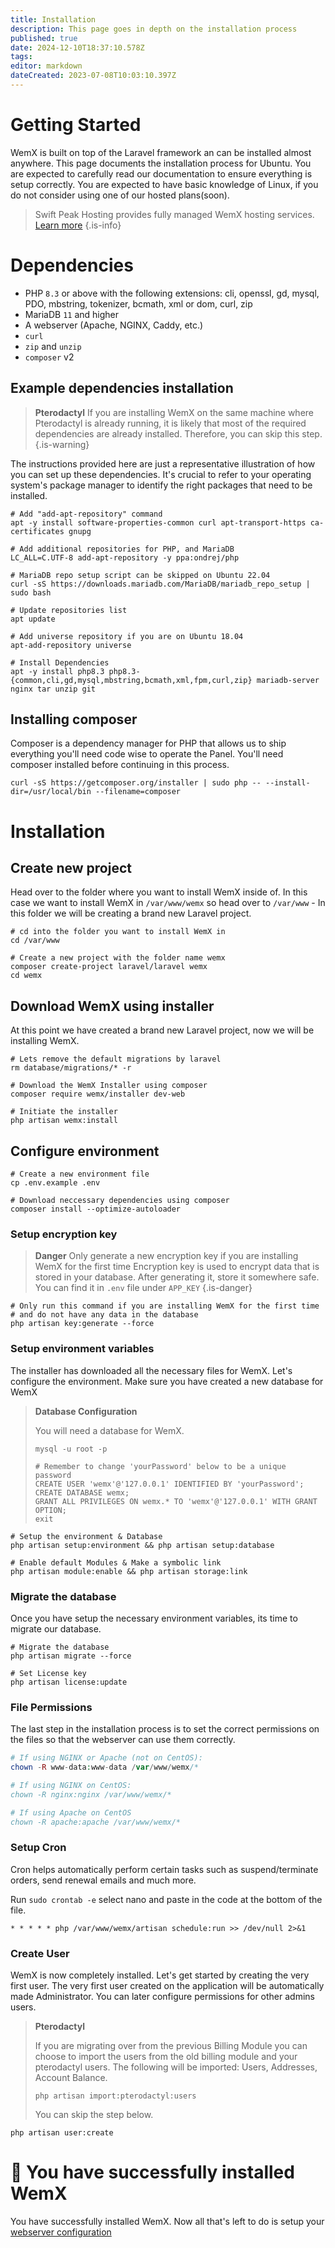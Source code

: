 ```yaml
---
title: Installation
description: This page goes in depth on the installation process
published: true
date: 2024-12-10T18:37:10.578Z
tags: 
editor: markdown
dateCreated: 2023-07-08T10:03:10.397Z
---
```


# Getting Started

WemX is built on top of the Laravel framework an can be installed almost anywhere. This page documents the installation process for Ubuntu. You are expected to carefully read our documentation to ensure everything is setup correctly. You are expected to have basic knowledge of Linux, if you do not consider using one of our hosted plans(soon).

> Swift Peak Hosting provides fully managed WemX hosting services. [Learn more](https://wemx.swiftpeakhosting.com/WeMXVPSPlans)
{.is-info}



# Dependencies

- PHP `8.3` or above with the following extensions: cli, openssl, gd, mysql, PDO, mbstring, tokenizer, bcmath, xml or dom, curl, zip
- MariaDB `11` and higher
- A webserver (Apache, NGINX, Caddy, etc.)
- `curl`
- `zip` and `unzip`
- `composer` v2

## Example dependencies installation

> **Pterodactyl**
> If you are installing WemX on the same machine where Pterodactyl is already running, it is likely that most of the required dependencies are already installed. Therefore, you can skip this step.
{.is-warning}

The instructions provided here are just a representative illustration of how you can set up these dependencies. It's crucial to refer to your operating system's package manager to identify the right packages that need to be installed.

```shell
# Add "add-apt-repository" command
apt -y install software-properties-common curl apt-transport-https ca-certificates gnupg

# Add additional repositories for PHP, and MariaDB
LC_ALL=C.UTF-8 add-apt-repository -y ppa:ondrej/php

# MariaDB repo setup script can be skipped on Ubuntu 22.04
curl -sS https://downloads.mariadb.com/MariaDB/mariadb_repo_setup | sudo bash

# Update repositories list
apt update

# Add universe repository if you are on Ubuntu 18.04
apt-add-repository universe

# Install Dependencies
apt -y install php8.3 php8.3-{common,cli,gd,mysql,mbstring,bcmath,xml,fpm,curl,zip} mariadb-server nginx tar unzip git
```

## Installing composer

Composer is a dependency manager for PHP that allows us to ship everything you'll need code wise to operate the Panel. You'll need composer installed before continuing in this process.

```shell
curl -sS https://getcomposer.org/installer | sudo php -- --install-dir=/usr/local/bin --filename=composer
```

# Installation

## Create new project
Head over to the folder where you want to install WemX inside of. In this case we want to install WemX in `/var/www/wemx` so head over to `/var/www` - In this folder we will be creating a brand new Laravel project.

```shell
# cd into the folder you want to install WemX in
cd /var/www

# Create a new project with the folder name wemx
composer create-project laravel/laravel wemx
cd wemx
```

## Download WemX using installer
At this point we have created a brand new Laravel project, now we will be installing WemX.
```shell
# Lets remove the default migrations by laravel
rm database/migrations/* -r

# Download the WemX Installer using composer
composer require wemx/installer dev-web

# Initiate the installer
php artisan wemx:install
```

## Configure environment
```shell
# Create a new environment file
cp .env.example .env

# Download neccessary dependencies using composer
composer install --optimize-autoloader
```

### Setup encryption key
> **Danger**
> Only generate a new encryption key if you are installing WemX for the first time
> Encryption key is used to encrypt data that is stored in your database. After generating it, store it somewhere safe. You can find it in `.env` file under `APP_KEY`
{.is-danger}

```shell
# Only run this command if you are installing WemX for the first time
# and do not have any data in the database
php artisan key:generate --force
```

### Setup environment variables
The installer has downloaded all the necessary files for WemX. Let's configure the environment.
Make sure you have created a new database for WemX

> **Database Configuration**
>
> You will need a database for WemX. 
> ```shell
> mysql -u root -p
> 
> # Remember to change 'yourPassword' below to be a unique password
> CREATE USER 'wemx'@'127.0.0.1' IDENTIFIED BY 'yourPassword';
> CREATE DATABASE wemx;
> GRANT ALL PRIVILEGES ON wemx.* TO 'wemx'@'127.0.0.1' WITH GRANT OPTION;
> exit
>```

``` shell
# Setup the environment & Database
php artisan setup:environment && php artisan setup:database

# Enable default Modules & Make a symbolic link
php artisan module:enable && php artisan storage:link
```

### Migrate the database
Once you have setup the necessary environment variables, its time to migrate our database. 

```shell
# Migrate the database
php artisan migrate --force

# Set License key
php artisan license:update
```

### File Permissions
The last step in the installation process is to set the correct permissions on the files so that the webserver can use them correctly.
```php
# If using NGINX or Apache (not on CentOS):
chown -R www-data:www-data /var/www/wemx/*

# If using NGINX on CentOS:
chown -R nginx:nginx /var/www/wemx/*

# If using Apache on CentOS
chown -R apache:apache /var/www/wemx/*
```

### Setup Cron
Cron helps automatically perform certain tasks such as suspend/terminate orders, send renewal emails and much more. 

Run `sudo crontab -e` select nano and paste in the code at the bottom of the file.
```shell
* * * * * php /var/www/wemx/artisan schedule:run >> /dev/null 2>&1
```

### Create User
WemX is now completely installed. Let's get started by creating the very first user.
The very first user created on the application will be automatically made Administrator. You can later configure permissions for other admins users.

> **Pterodactyl**
>
> If you are migrating over from the previous Billing Module you can choose to import the users from the old billing module and your pterodactyl users.
> The following will be imported: Users, Addresses, Account Balance.
> 
>
> ```shell
> php artisan import:pterodactyl:users
> ```
> You can skip the step below.
<!-- {blockquote:.is-info} -->

```shell
php artisan user:create
```

# 🎉 You have successfully installed WemX

You have successfully installed WemX. Now all that's left to do is setup your [webserver configuration](https://docs.wemx.net/en/webserver)
